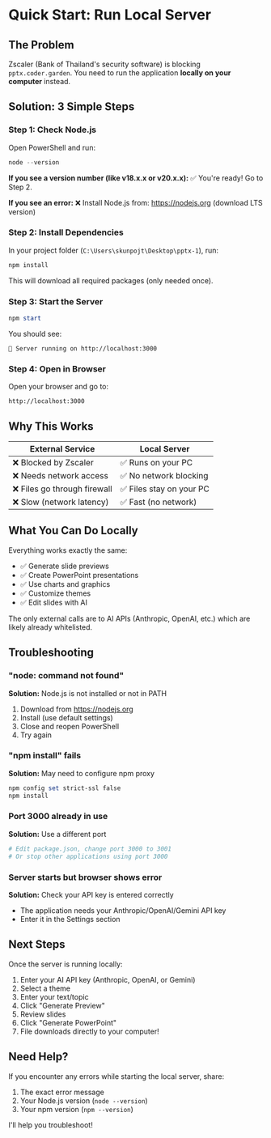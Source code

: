 # Quick Start: Run Local Server

## The Problem
Zscaler (Bank of Thailand's security software) is blocking `pptx.coder.garden`. You need to run the application **locally on your computer** instead.

## Solution: 3 Simple Steps

### Step 1: Check Node.js
Open PowerShell and run:
```powershell
node --version
```

**If you see a version number (like v18.x.x or v20.x.x):**
✅ You're ready! Go to Step 2.

**If you see an error:**
❌ Install Node.js from: https://nodejs.org (download LTS version)

### Step 2: Install Dependencies
In your project folder (`C:\Users\skunpojt\Desktop\pptx-1`), run:
```powershell
npm install
```

This will download all required packages (only needed once).

### Step 3: Start the Server
```powershell
npm start
```

You should see:
```
🚀 Server running on http://localhost:3000
```

### Step 4: Open in Browser
Open your browser and go to:
```
http://localhost:3000
```

## Why This Works

| External Service | Local Server |
|-----------------|--------------|
| ❌ Blocked by Zscaler | ✅ Runs on your PC |
| ❌ Needs network access | ✅ No network blocking |
| ❌ Files go through firewall | ✅ Files stay on your PC |
| ❌ Slow (network latency) | ✅ Fast (no network) |

## What You Can Do Locally

Everything works exactly the same:
- ✅ Generate slide previews
- ✅ Create PowerPoint presentations
- ✅ Use charts and graphics
- ✅ Customize themes
- ✅ Edit slides with AI

The only external calls are to AI APIs (Anthropic, OpenAI, etc.) which are likely already whitelisted.

## Troubleshooting

### "node: command not found"
**Solution:** Node.js is not installed or not in PATH
1. Download from https://nodejs.org
2. Install (use default settings)
3. Close and reopen PowerShell
4. Try again

### "npm install" fails
**Solution:** May need to configure npm proxy
```powershell
npm config set strict-ssl false
npm install
```

### Port 3000 already in use
**Solution:** Use a different port
```powershell
# Edit package.json, change port 3000 to 3001
# Or stop other applications using port 3000
```

### Server starts but browser shows error
**Solution:** Check your API key is entered correctly
- The application needs your Anthropic/OpenAI/Gemini API key
- Enter it in the Settings section

## Next Steps

Once the server is running locally:
1. Enter your AI API key (Anthropic, OpenAI, or Gemini)
2. Select a theme
3. Enter your text/topic
4. Click "Generate Preview"
5. Review slides
6. Click "Generate PowerPoint"
7. File downloads directly to your computer!

## Need Help?

If you encounter any errors while starting the local server, share:
1. The exact error message
2. Your Node.js version (`node --version`)
3. Your npm version (`npm --version`)

I'll help you troubleshoot!

